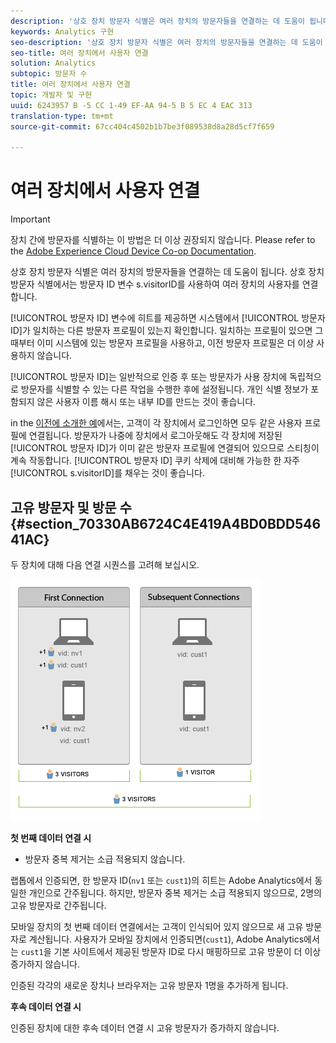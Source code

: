 ```yaml
---
description: '상호 장치 방문자 식별은 여러 장치의 방문자들을 연결하는 데 도움이 됩니다. 상호 장치 방문자 식별에서는 방문자 ID 변수 s.visitorID를 사용하여 여러 장치의 사용자를 연결합니다. '
keywords: Analytics 구현
seo-description: '상호 장치 방문자 식별은 여러 장치의 방문자들을 연결하는 데 도움이 됩니다. 상호 장치 방문자 식별에서는 방문자 ID 변수 s.visitorID를 사용하여 여러 장치의 사용자를 연결합니다. '
seo-title: 여러 장치에서 사용자 연결
solution: Analytics
subtopic: 방문자 수
title: 여러 장치에서 사용자 연결
topic: 개발자 및 구현
uuid: 6243957 B -5 CC 1-49 EF-AA 94-5 B 5 EC 4 EAC 313
translation-type: tm+mt
source-git-commit: 67cc404c4502b1b7be3f089538d8a28d5cf7f659

---
```



# 여러 장치에서 사용자 연결

>[!IMPORTANT]
>
>장치 간에 방문자를 식별하는 이 방법은 더 이상 권장되지 않습니다. Please refer to the [Adobe Experience Cloud Device Co-op Documentation](https://marketing.adobe.com/resources/help/en_US/mcdc/).

상호 장치 방문자 식별은 여러 장치의 방문자들을 연결하는 데 도움이 됩니다. 상호 장치 방문자 식별에서는 방문자 ID 변수 s.visitorID를 사용하여 여러 장치의 사용자를 연결합니다. 

[!UICONTROL 방문자 ID] 변수에 히트를 제공하면 시스템에서 [!UICONTROL 방문자 ID]가 일치하는 다른 방문자 프로필이 있는지 확인합니다. 일치하는 프로필이 있으면 그때부터 이미 시스템에 있는 방문자 프로필을 사용하고, 이전 방문자 프로필은 더 이상 사용하지 않습니다.

[!UICONTROL 방문자 ID]는 일반적으로 인증 후 또는 방문자가 사용 장치에 독립적으로 방문자를 식별할 수 있는 다른 작업을 수행한 후에 설정됩니다. 개인 식별 정보가 포함되지 않은 사용자 이름 해시 또는 내부 ID를 만드는 것이 좋습니다.

in the [이전에 소개한 예](../../../implement/js-implementation/xdevice-visid/xdevice-connecting.md)에서는, 고객이 각 장치에서 로그인하면 모두 같은 사용자 프로필에 연결됩니다. 방문자가 나중에 장치에서 로그아웃해도 각 장치에 저장된 [!UICONTROL 방문자 ID]가 이미 같은 방문자 프로필에 연결되어 있으므로 스티칭이 계속 작동합니다. [!UICONTROL 방문자 ID] 쿠키 삭제에 대비해 가능한 한 자주 [!UICONTROL s.visitorID]를 채우는 것이 좋습니다.

## 고유 방문자 및 방문 수 {#section_70330AB6724C4E419A4BD0BDD54641AC}

두 장치에 대해 다음 연결 시퀀스를 고려해 보십시오.

![](assets/xdevice-counts.png)

**첫 번째 데이터 연결 시**

* 방문자 중복 제거는 소급 적용되지 않습니다.

랩톱에서 인증되면, 한 방문자 ID(`nv1` 또는 `cust1`)의 히트는 Adobe Analytics에서 동일한 개인으로 간주됩니다. 하지만, 방문자 중복 제거는 소급 적용되지 않으므로, 2명의 고유 방문자로 간주됩니다.

모바일 장치의 첫 번째 데이터 연결에서는 고객이 인식되어 있지 않으므로 새 고유 방문자로 계산됩니다. 사용자가 모바일 장치에서 인증되면(`cust1`), Adobe Analytics에서는 `cust1`을 기본 사이트에서 제공된 방문자 ID로 다시 매핑하므로 고유 방문이 더 이상 증가하지 않습니다.

인증된 각각의 새로운 장치나 브라우저는 고유 방문자 1명을 추가하게 됩니다.

**후속 데이터 연결 시**

인증된 장치에 대한 후속 데이터 연결 시 고유 방문자가 증가하지 않습니다.
